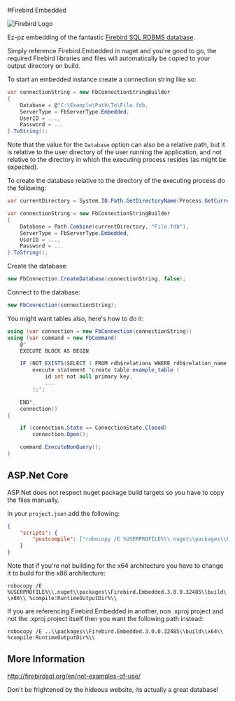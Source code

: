 #Firebird.Embedded

![Firebird Logo](http://firebirdsql.org/file/about/firebird-logo-48.png)

Ez-pz embedding of the fantastic [Firebird SQL RDBMS database](http://firebirdsql.org/).

Simply reference Firebird.Embedded in nuget and you're good to go, the required Firebird libraries and files will automatically be copied to your output directory on build.

To start an embedded instance create a connection string like so:

```c#
var connectionString = new FbConnectionStringBuilder
{
    Database = @"C:\Example\Path\To\File.fdb,
    ServerType = FbServerType.Embedded,
    UserID = ...,
    Password = ...
}.ToString();
```

Note that the value for the `Database` option can also be a relative path, but it is relative to the user directory of the user running the application, and not relative to the directory in which the executing process resides (as might be expected).

To create the database relative to the directory of the executing process do the following:

```c#
var currentDirectory = System.IO.Path.GetDirectoryName(Process.GetCurrentProcess().MainModule.FileName);

var connectionString = new FbConnectionStringBuilder
{
    Database = Path.Combine(currentDirectory, "File.fdb"),
    ServerType = FbServerType.Embedded,
    UserID = ...,
    Password = ...
}.ToString();
```

Create the database:

```c#
new FbConnection.CreateDatabase(connectionString, false);
```

Connect to the database:

```c#
new FbConnection(connectionString);
```

You might want tables also, here's how to do it:

```c#
using (var connection = new FbConnection(connectionString))
using (var command = new FbCommand(
    @"
    EXECUTE BLOCK AS BEGIN

    IF (NOT EXISTS(SELECT 1 FROM rdb$relations WHERE rdb$relation_name = 'EXAMPLE_TABLE')) THEN 
        execute statement 'create table example_table (
            id int not null primary key,
            ...
        );';

    END",
    connection))
{

    if (connection.State == ConnectionState.Closed)
        connection.Open();

    command.ExecuteNonQuery();
}

```

## ASP.Net Core
ASP.Net does not respect nuget package build targets so you have to copy the files manually.

In your `project.json` add the following:

```json
{
    "scripts": {
        "postcompile": ["robocopy /E %USERPROFILE%\\.nuget\\packages\\Firebird.Embedded.3.0.0.32485\\build\\x64\\ %compile:RuntimeOutputDir%\\"]
    }
}
```

Note that if you're not building for the x64 architecture you have to change it to build for the x86 architecture:

`robocopy /E %USERPROFILE%\\.nuget\\packages\\Firebird.Embedded.3.0.0.32485\\build\\x86\\ %compile:RuntimeOutputDir%\\`

If you are referencing Firebird.Embedded in another, non .xproj project and not the .xproj project itself then you want the following path instead:

`robocopy /E ..\\packages\\Firebird.Embedded.3.0.0.32485\\build\\x64\\ %compile:RuntimeOutputDir%\\`

## More Information
http://firebirdsql.org/en/net-examples-of-use/

Don't be frightened by the hideous website, its actually a great database!
